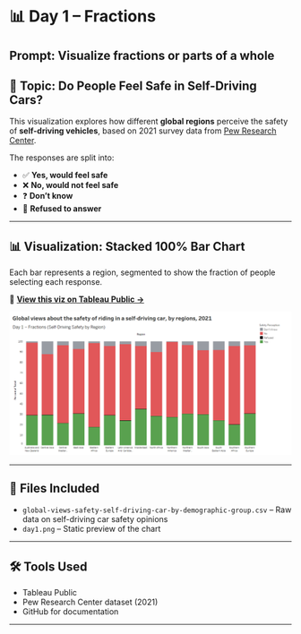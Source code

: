 # 📊 Day 1 – Fractions  
**Prompt:** Visualize fractions or parts of a whole  
---

## 🧠 Topic: Do People Feel Safe in Self-Driving Cars?

This visualization explores how different **global regions** perceive the safety of **self-driving vehicles**, based on 2021 survey data from [Pew Research Center](https://www.pewresearch.org/global/2021/09/13/global-public-opinion-on-the-future-of-the-internet/).

The responses are split into:
- ✅ **Yes, would feel safe**
- ❌ **No, would not feel safe**
- ❓ **Don’t know**
- 🚫 **Refused to answer**
---

## 📊 Visualization: Stacked 100% Bar Chart  
Each bar represents a region, segmented to show the fraction of people selecting each response.

🔗 **[View this viz on Tableau Public →](https://public.tableau.com/views/Globalviewsaboutthesafetyofridinginaself-drivingcarbyregions2021/Dashboard1?:language=en-GB&publish=yes&:sid=&:redirect=auth&:display_count=n&:origin=viz_share_link)**

<p align="center">
  <a href="https://public.tableau.com/app/profile/yourname/viz/Day1-Fractions-SelfDrivingSafety">
    <img src="day1.png" alt="Day 1: Fractions (Tableau Viz)" width="600"/>
  </a>
</p>

---

## 📁 Files Included
- `global-views-safety-self-driving-car-by-demographic-group.csv` – Raw data on self-driving car safety opinions
- `day1.png` – Static preview of the chart

---

## 🛠 Tools Used
- Tableau Public
- Pew Research Center dataset (2021)
- GitHub for documentation

---

